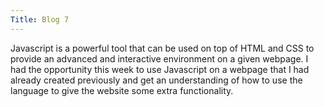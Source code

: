 ```yaml
---
Title: Blog 7
---
```

  Javascript is a powerful tool that can be used on top of HTML and CSS to provide an advanced and interactive environment on a given webpage. I had the opportunity this week to use Javascript on a webpage that I had already created previously and get an understanding of how to use the language to give the website some extra functionality. 
